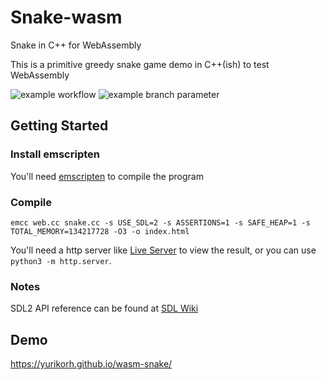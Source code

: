 # Snake-wasm

Snake in C++ for WebAssembly

This is a primitive greedy snake game demo in C++(ish) to test WebAssembly

![example workflow](https://github.com/yurikorh/wasm-snake/actions/workflows/main.yml/badge.svg) ![example branch parameter](https://github.com/github/docs/actions/workflows/main.yml/badge.svg?branch=docs)

## Getting Started

### Install emscripten

You'll need [emscripten](https://kripken.github.io/emscripten-site/docs/getting_started/downloads.html) to compile the program 

### Compile

```
emcc web.cc snake.cc -s USE_SDL=2 -s ASSERTIONS=1 -s SAFE_HEAP=1 -s TOTAL_MEMORY=134217728 -O3 -o index.html
```

You'll need a http server like [Live Server](https://marketplace.visualstudio.com/items?itemName=ritwickdey.LiveServer) to view the result, or you can use    
`python3 -m http.server`.

### Notes    
 
SDL2 API reference can be found at [SDL Wiki](https://wiki.libsdl.org/APIByCategory)

## Demo

https://yurikorh.github.io/wasm-snake/
